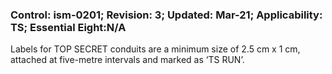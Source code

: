 ### Control: ism-0201; Revision: 3; Updated: Mar-21; Applicability: TS; Essential Eight:N/A
<p>Labels for TOP SECRET conduits are a minimum size of 2.5 cm x 1 cm, attached at five-metre intervals and marked as ‘TS RUN’.</p>